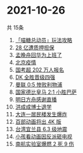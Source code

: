 # 2021-10-26
  共 15条

  <!-- BEGIN -->
  <!-- 最后更新时间:Tue Oct 26 2021 04:13:52 GMT+0000 (Coordinated Universal Time) -->
  1. [「喵糖总动员」玩法攻略](https://www.zhihu.com/search?q=喵糖)
1. [28 亿遭质押担保](https://www.zhihu.com/search?q=28亿)
1. [孟晚舟回华为上班了](https://www.zhihu.com/search?q=孟晚舟)
1. [北京疫情](https://www.zhihu.com/search?q=北京疫情)
1. [国考超 202 万人报名](https://www.zhihu.com/search?q=国考)
1. [DK 全胜晋级四强](https://www.zhihu.com/search?q=DK)
1. [曼联 0:5 惨败利物浦](https://www.zhihu.com/search?q=曼联)
1. [国家德比皇马 2:1 小胜巴萨](https://www.zhihu.com/search?q=皇马)
1. [明日方舟感谢直播](https://www.zhihu.com/search?q=明日方舟)
1. [洪成成博士退学](https://www.zhihu.com/search?q=洪成成)
1. [大连一居民楼发生爆炸](https://www.zhihu.com/search?q=大连爆炸)
1. [百部动画将出 4K 版](https://www.zhihu.com/search?q=中国动画)
1. [台湾宜兰县 6.3 级地震](https://www.zhihu.com/search?q=台湾地震)
1. [小孩看动画因反派砸电视](https://www.zhihu.com/search?q=动画片)
1. [南航实验室爆燃 2 死 9 伤](https://www.zhihu.com/search?q=南京航空航天大学)
  <!-- END -->
  